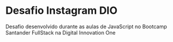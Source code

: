 # Desafio Instagram DIO
  
Desafio desenvolvido durante as aulas de JavaScript no Bootcamp Santander FullStack na Digital Innovation One
